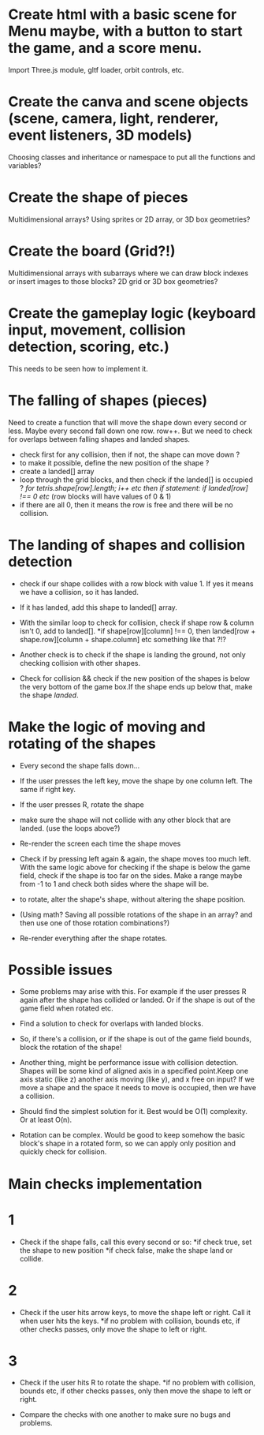 # Create html with a basic scene for Menu maybe, with a button to start the game, and a score menu.
Import Three.js module, gltf loader, orbit controls, etc.

# Create the canva and scene objects (scene, camera, light, renderer, event listeners, 3D models)
Choosing classes and inheritance or namespace to put all the functions and variables?

# Create the shape of pieces 
Multidimensional arrays? Using sprites or 2D array, or 3D box geometries?

# Create the board (Grid?!)
Multidimensional arrays with subarrays where we can draw block indexes or insert images to those blocks? 2D grid or 3D box geometries?

# Create the gameplay logic (keyboard input, movement, collision detection, scoring, etc.)
This needs to be seen how to implement it. 

# The falling of shapes (pieces)
Need to create a function that will move the shape down every second or less. Maybe every second fall down one row. 
row++. But we need to check for overlaps between falling shapes and landed shapes. 

- check first for any collision, then if not, the shape can move down ?
- to make it possible, define the new position of the shape ?
- create a landed[] array
- loop through the grid blocks, and then check if the landed[] is occupied ?
*for tetris.shape[row].length; i++ etc*
*then if statement: if landed[row] !== 0 etc* (row blocks will have values of 0 & 1)
- if there are all 0, then it means the row is free and there will be no collision.

# The landing of shapes and collision detection
- check if our shape collides with a row block with value 1. If yes it means we have a collision, so it has landed. 
- If it has landed, add this shape to landed[] array.
- With the similar loop to check for collision, check if shape row & column isn't 0, add to landed[]. 
*if shape[row][column] !== 0, then landed[row + shape.row][column + shape.column] etc something like that ?!?

- Another check is to check if the shape is landing the ground, not only checking collision with other shapes.
- Check for collision && check if the new position of the shapes is below the very bottom of the game box.If the shape ends up below that, make the shape *landed*.

# Make the logic of moving and rotating of the shapes
- Every second the shape falls down...
- If the user presses the left key, move the shape by one column left. The same if right key.
- If the user presses R, rotate the shape

- make sure the shape will not collide with any other block that are landed. (use the loops above?)

- Re-render the screen each time the shape moves

- Check if by pressing left again & again, the shape moves too much left. With the same logic above for checking if the shape is below the game field, check if the shape is too far on the sides. Make a range maybe from -1 to 1 and check both sides where the shape will be.

- to rotate, alter the shape's shape, without altering the shape position. 
- (Using math? Saving all possible rotations of the shape in an array? and then use one of those rotation combinations?)

- Re-render everything after the shape rotates.

# Possible issues
- Some problems may arise with this. For example if the user presses R again after the shape has collided or landed. Or if the shape is out of the game field when rotated etc.

- Find a solution to check for overlaps with landed blocks.
- So, if there's a collision, or if the shape is out of the game field bounds, block the rotation of the shape!

- Another thing, might be performance issue with collision detection. Shapes will be some kind of aligned axis in a specified point.Keep one axis static (like z) another axis moving (like y), and x free on input? If we move a shape and the space it needs to move is occupied, then we have a collision. 
- Should find the simplest solution for it. Best would be O(1) complexity. Or at least O(n). 

- Rotation can be complex. Would be good to keep somehow the basic block's shape in a rotated form, so we can apply only position and quickly check for collision.

# Main checks implementation
# 1
- Check if the shape falls, call this every second or so:
*if check true, set the shape to new position
*if check false, make the shape land or collide.
# 2
- Check if the user hits arrow keys, to move the shape left or right. Call it when user hits the keys.
*if no problem with collision, bounds etc, if other checks passes, only move the shape to left or right.
# 3
- Check if the user hits R to rotate the shape. 
*if no problem with collision, bounds etc, if other checks passes, only then move the shape to left or right.

- Compare the checks with one another to make sure no bugs and problems.


